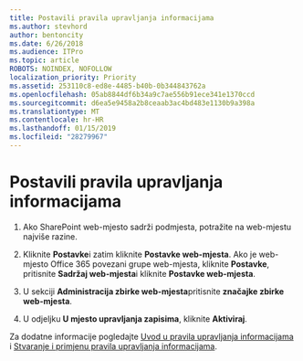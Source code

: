 ```yaml
---
title: Postavili pravila upravljanja informacijama
ms.author: stevhord
author: bentoncity
ms.date: 6/26/2018
ms.audience: ITPro
ms.topic: article
ROBOTS: NOINDEX, NOFOLLOW
localization_priority: Priority
ms.assetid: 253110c8-ed8e-4485-b40b-0b344843762a
ms.openlocfilehash: 05ab8844df6b34a9c7ae556b91ece341e1370ccd
ms.sourcegitcommit: d6ea5e9458a2b8ceaab3ac4bd483e1130b9a398a
ms.translationtype: MT
ms.contentlocale: hr-HR
ms.lasthandoff: 01/15/2019
ms.locfileid: "28279967"
---
```

# <a name="set-up-information-management-policies"></a>Postavili pravila upravljanja informacijama

1. Ako SharePoint web-mjesto sadrži podmjesta, potražite na web-mjestu najviše razine.
    
2. Kliknite **Postavke**i zatim kliknite **Postavke web-mjesta**. Ako je web-mjesto Office 365 povezani grupe web-mjesta, kliknite **Postavke**, pritisnite **Sadržaj web-mjesta**i kliknite **Postavke web-mjesta**.
    
3. U sekciji **Administracija zbirke web-mjesta**pritisnite **značajke zbirke web-mjesta**.
    
4. U odjeljku **U mjesto upravljanja zapisima**, kliknite **Aktiviraj**.
    
Za dodatne informacije pogledajte [Uvod u pravila upravljanja informacijama](https://go.microsoft.com/fwlink/?linkid=404239) i [Stvaranje i primjenu pravila upravljanja informacijama](https://go.microsoft.com/fwlink/?linkid=2003916).
  

